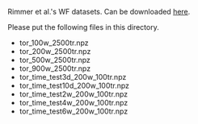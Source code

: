 Rimmer et al.'s WF datasets. Can be downloaded [here](https://github.com/DistriNet/DLWF).

Please put the following files in this directory.

* tor_100w_2500tr.npz
* tor_200w_2500tr.npz
* tor_500w_2500tr.npz
* tor_900w_2500tr.npz
* tor_time_test3d_200w_100tr.npz
* tor_time_test10d_200w_100tr.npz
* tor_time_test2w_200w_100tr.npz
* tor_time_test4w_200w_100tr.npz
* tor_time_test6w_200w_100tr.npz
